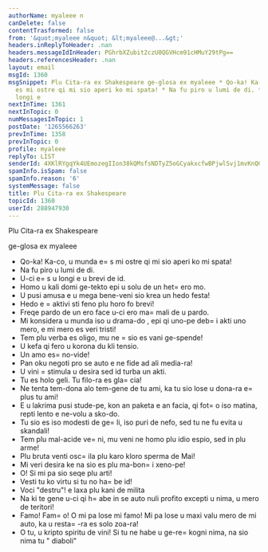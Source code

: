```yaml
---
authorName: myaleee n
canDelete: false
contentTrasformed: false
from: '&quot;myaleee n&quot; &lt;myaleee@...&gt;'
headers.inReplyToHeader: .nan
headers.messageIdInHeader: PGhrbXZubit2czU0QGVHcm91cHMuY29tPg==
headers.referencesHeader: .nan
layout: email
msgId: 1360
msgSnippet: Plu Cita-ra ex Shakespeare ge-glosa ex myaleee * Qo-ka! Ka-co, u munda
  es mi ostre qi mi sio aperi ko mi spata! * Na fu piro u lumi de di. * U-ci es u
  longi e
nextInTime: 1361
nextInTopic: 0
numMessagesInTopic: 1
postDate: '1265566263'
prevInTime: 1358
prevInTopic: 0
profile: myaleee
replyTo: LIST
senderId: 4XKlRYgqYk4UEmozegIIon38kQMsfsNDTyZ5oGCyakxcfwBPjwlSvj1mvKnQGwdrtiYF2CyyT8UqTHeEiPHX2lpTjyvVsA
spamInfo.isSpam: false
spamInfo.reason: '6'
systemMessage: false
title: Plu Cita-ra ex Shakespeare
topicId: 1360
userId: 288947930
---
```



Plu Cita-ra ex Shakespeare

ge-glosa ex myaleee

* Qo-ka! Ka-co, u munda e=
s mi ostre qi mi sio aperi ko mi spata!
* Na fu piro u lumi de di.
* U-ci e=
s u longi e u brevi de id.
* Homo u kali domi ge-tekto epi u solu de un het=
ero mo.
* U pusi amusa e u mega bene-veni sio krea un hedo festa!
* Hedo e =
aktivi sti feno plu horo fo brevi!
* Freqe pardo de un ero face u-ci ero ma=
 mali de u pardo.
* Mi konsidera u munda iso u drama-do , epi qi uno-pe deb=
i akti uno mero, e mi mero es veri tristi!
* Tem plu verba es oligo, mu ne =
sio es vani ge-spende!
* U kefa qi fero u korona du kli tensio.
* Un amo es=
 no-vide!
* Pan oku negoti pro se auto e ne fide ad ali media-ra!
* U vini =
stimula u desira sed id turba un akti.
* Tu es holo geli. Tu filo-ra es gla=
cia!
* Ne tenta tem-dona alo tem-gene de tu ami, ka tu sio lose u dona-ra e=
 plus tu ami!
* E u lakrima pusi stude-pe, kon an paketa e an facia, qi fot=
o iso matina, repti lento e ne-volu a sko-do.
* Tu sio es iso modesti de ge=
li, iso puri de nefo, sed tu ne fu evita u skandali!
* Tem plu mal-acide ve=
ni, mu veni ne homo plu idio espio, sed in plu arme!
*  Plu bruta venti osc=
ila plu karo kloro sperma de Mai!
*  Mi veri desira ke na sio es plu ma-bon=
i xeno-pe!
* O! Si mi pa sio seqe plu arti!
* Vesti tu ko virtu si tu no ha=
be id!
* Voci "destru"! e laxa plu kani de milita
* Na ki te gene u-ci qi h=
abe in se auto nuli profito excepti u nima, u mero de teritori!
* Famo! Fam=
o! O mi pa lose mi famo! Mi pa lose u maxi valu mero de mi auto, ka u resta=
-ra es solo zoa-ra!
* O tu, u kripto spiritu de vini! Si tu ne habe u ge-re=
kogni nima, na sio nima tu " diaboli"

 


